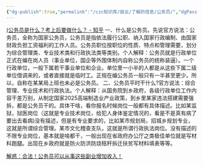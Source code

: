 ```yaml
---
{"dg-publish":true,"permalink":"/czc知识库/就业/了解的信息/公务员/","dgPassFrontmatter":true,"created":"2024-06-18T17:45:22.469+08:00","updated":"2024-12-08T15:21:26.323+08:00"}
---
```




[(公务员是什么？考上后要做什么？ - 知乎](https://www.zhihu.com/question/287441448)
	一、什么是公务员。先说官方说法：公务员，全称为国家公务员，公务员是指依法履行公职、纳入国家行政编制、由国家财政负担工资福利的工作人员。公务员职位按职位的性质、特点和管理需要，划分为综合管理类、专业技术类和行政执法类等类别。个人解释：公务员就是行政单位正式在编在岗人员（事业单位，国企等外围体制内自称公务员的统称装逼）。一个行政单位，一般下属若干事业单位和企业。单位里一小半的人都是从这些下属二级单位借调来的，或者直接就是临时工。正规在编公务员一般只有一半甚至更少。所以，自称在某某局上班也未必是公务员。
	二、公务员平时干什么?官方说法：综合管理、专业技术和行政执法。个人解释：从国务院到乡政府，各级行政单位工作内容干差万别，从制定国家2025高端制造业产业政策，到乡里某家违法搭建需要强拆，都是公务员干的。具体干啥，看你报名时候岗位一般都有具体描述。比如某监狱，狱医岗位（这就是专业技术岗位，给犯人身体鉴定情况的，看是不是真有病了要出去看病)没有描述，但是有专业要求的，比如某市规划局，招城乡规划专业，这就是所谓综合管理。某市文化稽查支队，这就是所谓行政执法岗位。没有描述的不限专业岗位，基本就是啥都干，一般出现在省政府办公厅之类极佳单位就是写材料跑腿。出现在乡政府就是防火防洪防烧秸秆拆迁扶贫写材料填表等等。


[解惑：合法！公务员可以从事这些副业增加收入！](https://www.zhihu.com/tardis/zm/art/80336179?source_id=1005)